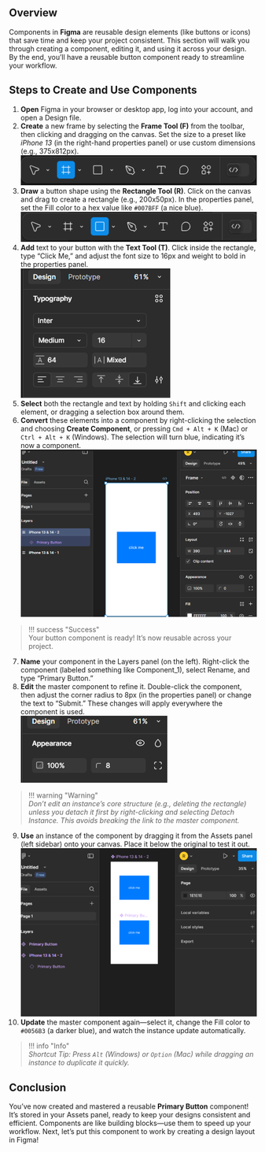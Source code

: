 ## Overview
Components in **Figma** are reusable design elements (like buttons or icons) that save time and keep your project consistent. This section will walk you through creating a component, editing it, and using it across your design. By the end, you’ll have a reusable button component ready to streamline your workflow.

## Steps to Create and Use Components

1. **Open** Figma in your browser or desktop app, log into your account, and open a Design file.
2. **Create** a new frame by selecting the **Frame Tool (F)** from the toolbar, then clicking and dragging on the canvas. Set the size to a preset like *iPhone 13* (in the right-hand properties panel) or use custom dimensions (e.g., 375x812px).  
   ![image](assets/FrameToolbar.png "Frame Toolbar")
3. **Draw** a button shape using the **Rectangle Tool (R)**. Click on the canvas and drag to create a rectangle (e.g., 200x50px). In the properties panel, set the Fill color to a hex value like `#007BFF` (a nice blue).  
   ![image](assets/rectangleTool.png "Rectangle Toolbar")
4. **Add** text to your button with the **Text Tool (T)**. Click inside the rectangle, type “Click Me,” and adjust the font size to 16px and weight to bold in the properties panel.  
   ![image](assets/font.png "Set Font")
5. **Select** both the rectangle and text by holding `Shift` and clicking each element, or dragging a selection box around them.
6. **Convert** these elements into a component by right-clicking the selection and choosing **Create Component**, or pressing `Cmd + Alt + K` (Mac) or `Ctrl + Alt + K` (Windows). The selection will turn blue, indicating it’s now a component.
    ![image](assets/componentcreated.png "Create Component")
>!!! success "Success"  
       Your button component is ready! It’s now reusable across your project.

7. **Name** your component in the Layers panel (on the left). Right-click the component (labeled something like Component_1), select Rename, and type “Primary Button.”
8. **Edit** the master component to refine it. Double-click the component, then adjust the corner radius to 8px (in the properties panel) or change the text to “Submit.” These changes will apply everywhere the component is used.  
   ![image](assets/radius.png "Set radius")  
>!!! warning "Warning"  
       *Don’t edit an instance’s core structure (e.g., deleting the rectangle) unless you detach it first by right-clicking and selecting Detach Instance. This avoids breaking the link to the master component.*

9. **Use** an instance of the component by dragging it from the Assets panel (left sidebar) onto your canvas. Place it below the original to test it out.
    ![image](assets/mastercomponentcreated.png "Drag Instance from Assets")
10. **Update** the master component again—select it, change the Fill color to `#0056B3` (a darker blue), and watch the instance update automatically.  
>!!! info "Info"  
    *Shortcut Tip: Press `Alt` (Windows) or `Option` (Mac) while dragging an instance to duplicate it quickly.*

## Conclusion
You’ve now created and mastered a reusable **Primary Button** component! It’s stored in your Assets panel, ready to keep your designs consistent and efficient. Components are like building blocks—use them to speed up your workflow. Next, let’s put this component to work by creating a design layout in Figma!